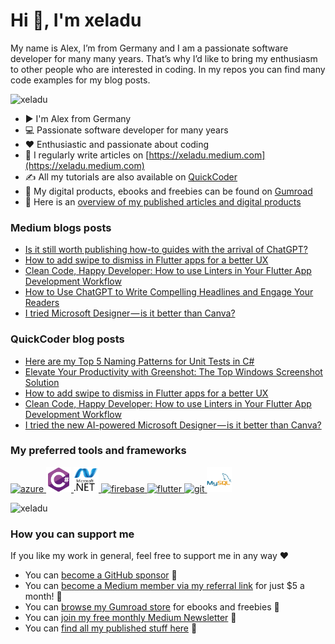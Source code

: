 # Hi 👋, I'm xeladu

My name is Alex, I’m from Germany and I am a passionate software developer for many many years. That’s why I’d like to bring my enthusiasm to other people who are interested in coding. In my repos you can find many code examples for my blog posts.

<p align="left"> <img src="https://komarev.com/ghpvc/?username=xeladu&label=Profile%20views&color=44ff00&style=plastic" alt="xeladu" /> </p>

- ▶  I'm Alex from Germany
- 💻 Passionate software developer for many years
- ❤  Enthusiastic and passionate about coding
- 📝 I regularly write articles on [https://xeladu.medium.com](https://xeladu.medium.com)
- ✍ All my tutorials are also available on [QuickCoder](https://quickcoder.org)
- 🏬 My digital products, ebooks and freebies can be found on [Gumroad](https://xeladu.gumroad.com)
- 📙 Here is an [overview of my published articles and digital products](https://xeladu.medium.com/%E2%84%B9-xeladus-info-point-find-quickly-what-you-need-bbe620e97d8c)

### Medium blogs posts
<!-- BLOG-POST-LIST:START -->
- [Is it still worth publishing how-to guides with the arrival of ChatGPT?](https://xeladu.medium.com/is-it-still-worth-publishing-how-to-guides-with-the-arrival-of-chatgpt-c34bffa85a79?source=rss-ae1e6291afc3------2)
- [How to add swipe to dismiss in Flutter apps for a better UX](https://levelup.gitconnected.com/how-to-add-swipe-to-dismiss-in-flutter-apps-for-a-better-ux-62a7baa83665?source=rss-ae1e6291afc3------2)
- [Clean Code, Happy Developer: How to use Linters in Your Flutter App Development Workflow](https://levelup.gitconnected.com/clean-code-happy-developer-how-to-use-linters-in-your-flutter-app-development-workflow-4e662e451be5?source=rss-ae1e6291afc3------2)
- [How to Use ChatGPT to Write Compelling Headlines and Engage Your Readers](https://medium.com/build-your-wealth/how-to-use-chatgpt-to-write-compelling-headlines-and-engage-your-readers-a7b847724b7d?source=rss-ae1e6291afc3------2)
- [I tried Microsoft Designer — is it better than Canva?](https://levelup.gitconnected.com/i-tried-microsoft-designer-is-it-better-than-canva-a6d0b6b54a58?source=rss-ae1e6291afc3------2)
<!-- BLOG-POST-LIST:END -->

### QuickCoder blog posts
<!-- QC-BLOG-POST-LIST:START -->
- [Here are my Top 5 Naming Patterns for Unit Tests in C#](https://quickcoder.org/test-naming-patterns/?utm_source=rss&utm_medium=rss&utm_campaign=test-naming-patterns)
- [Elevate Your Productivity with Greenshot: The Top Windows Screenshot Solution](https://quickcoder.org/win-greenshot/?utm_source=rss&utm_medium=rss&utm_campaign=win-greenshot)
- [How to add swipe to dismiss in Flutter apps for a better UX](https://quickcoder.org/flutter-swipe-dismiss/?utm_source=rss&utm_medium=rss&utm_campaign=flutter-swipe-dismiss)
- [Clean Code, Happy Developer: How to use Linters in Your Flutter App Development Workflow](https://quickcoder.org/flutter-linters/?utm_source=rss&utm_medium=rss&utm_campaign=flutter-linters)
- [I tried the new AI-powered Microsoft Designer — is it better than Canva?](https://quickcoder.org/ms-designer/?utm_source=rss&utm_medium=rss&utm_campaign=ms-designer)
<!-- QC-BLOG-POST-LIST:END -->

### My preferred tools and frameworks
 <p>
  <a href="https://azure.microsoft.com/en-in/" target="_blank" rel="noreferrer"> <img src="https://www.vectorlogo.zone/logos/microsoft_azure/microsoft_azure-icon.svg" alt="azure" width="40" height="40"/> </a> 
  <a href="https://www.w3schools.com/cs/" target="_blank" rel="noreferrer"> <img src="https://raw.githubusercontent.com/devicons/devicon/master/icons/csharp/csharp-original.svg" alt="csharp" width="40" height="40"/> </a> 
  <a href="https://dotnet.microsoft.com/" target="_blank" rel="noreferrer"> <img src="https://raw.githubusercontent.com/devicons/devicon/master/icons/dot-net/dot-net-original-wordmark.svg" alt="dotnet" width="40" height="40"/> </a> 
  <a href="https://firebase.google.com/" target="_blank" rel="noreferrer"> <img src="https://www.vectorlogo.zone/logos/firebase/firebase-icon.svg" alt="firebase" width="40" height="40"/> </a> 
  <a href="https://flutter.dev" target="_blank" rel="noreferrer"> <img src="https://www.vectorlogo.zone/logos/flutterio/flutterio-icon.svg" alt="flutter" width="40" height="40"/> </a> 
  <a href="https://git-scm.com/" target="_blank" rel="noreferrer"> <img src="https://www.vectorlogo.zone/logos/git-scm/git-scm-icon.svg" alt="git" width="40" height="40"/> </a> 
  <a href="https://www.mysql.com/" target="_blank" rel="noreferrer"> <img src="https://raw.githubusercontent.com/devicons/devicon/master/icons/mysql/mysql-original-wordmark.svg" alt="mysql" width="40" height="40"/> </a> 
  </p>
  
  <p><img src="https://github-readme-stats.vercel.app/api/top-langs?username=xeladu&show_icons=true&theme=synthwave&locale=en&layout=compact" alt="xeladu" /></p>




### How you can support me

If you like my work in general, feel free to support me in any way ❤

- You can [become a GitHub sponsor](https://github.com/sponsors/xeladu) 🤩
- You can [become a Medium member via my referral link](https://xeladu.medium.com/membership) for just $5 a month! 💖
- You can [browse my Gumroad store](https://xeladu.gumroad.com) for ebooks and freebies 📙
- You can [join my free monthly Medium Newsletter](https://bit.ly/xeladu-medium) 💌
- You can [find all my published stuff here](https://xeladu.medium.com/%E2%84%B9-xeladus-info-point-find-quickly-what-you-need-bbe620e97d8c) 📑
